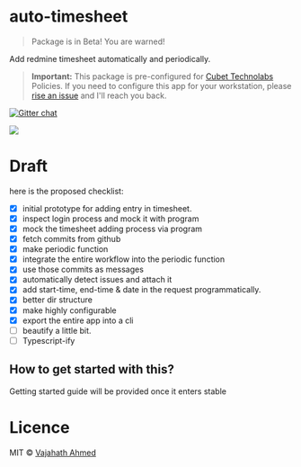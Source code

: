 # auto-timesheet
> Package is in Beta! You are warned!

Add redmine timesheet automatically and periodically.

> **Important:** This package is pre-configured for [Cubet Technolabs](http://cubettech.com/) Policies. If you need to configure this app for your workstation, please [rise an issue](https://github.com/vajahath/auto-timesheet/issues) and I'll reach you back.


[![Gitter chat](https://badges.gitter.im/npm-sqlify/gitter.png)](https://gitter.im/auto-timesheet/Lobby?utm_source=share-link&utm_medium=link&utm_campaign=share-link)

![](https://cdn.dribbble.com/users/92827/screenshots/2652793/lab-icon.png)

# Draft

here is the proposed checklist:
- [x] initial prototype for adding entry in timesheet.
- [x] inspect login process and mock it with program
- [x] mock the timesheet adding process via program
- [x] fetch commits from github
- [x] make periodic function
- [x] integrate the entire workflow into the periodic function
- [x] use those commits as messages
- [x] automatically detect issues and attach it
- [x] add start-time, end-time & date in the request programmatically.
- [x] better dir structure
- [x] make highly configurable
- [x] export the entire app into a cli
- [ ] beautify a little bit.
- [ ] Typescript-ify

## How to get started with this?
Getting started guide will be provided once it enters stable

# Licence
MIT &copy; [Vajahath Ahmed](https://twitter.com/vajahath7)
